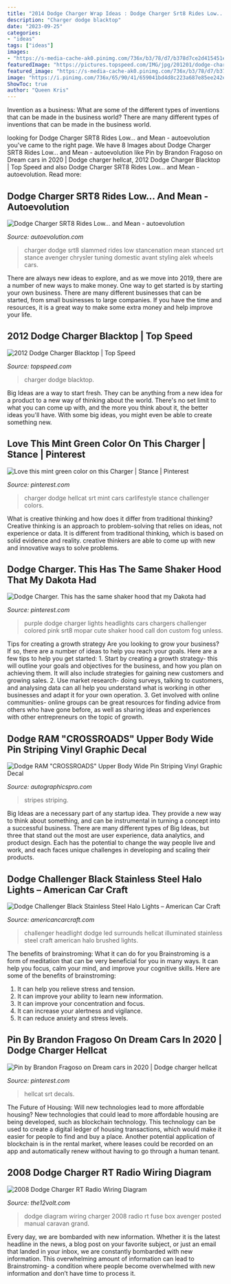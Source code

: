 ```yaml
---
title: "2014 Dodge Charger Wrap Ideas : Dodge Charger Srt8 Rides Low... And Mean"
description: "Charger dodge blacktop"
date: "2023-09-25"
categories:
- "ideas"
tags: ["ideas"]
images:
- "https://s-media-cache-ak0.pinimg.com/736x/b3/78/d7/b378d7ce2d415451ed6e7c89cec51a49.jpg"
featuredImage: "https://pictures.topspeed.com/IMG/jpg/201201/dodge-charger-blackt-2.jpg"
featured_image: "https://s-media-cache-ak0.pinimg.com/736x/b3/78/d7/b378d7ce2d415451ed6e7c89cec51a49.jpg"
image: "https://i.pinimg.com/736x/65/90/41/659041bd4d8c223a687e85ee242e8b4c--purple-things-dodge-chargers.jpg"
ShowToc: true
author: "Queen Kris"
---
```



Invention as a business: What are some of the different types of inventions that can be made in the business world?
There are many different types of inventions that can be made in the business world.

	

		
looking for Dodge Charger SRT8 Rides Low... and Mean - autoevolution you've came to the right page. We have 8 Images about Dodge Charger SRT8 Rides Low... and Mean - autoevolution like Pin by Brandon Fragoso on Dream cars in 2020 | Dodge charger hellcat, 2012 Dodge Charger Blacktop | Top Speed and also Dodge Charger SRT8 Rides Low... and Mean - autoevolution. Read more:
		
    
## Dodge Charger SRT8 Rides Low... And Mean - Autoevolution

<img loading=lazy src="http://s1.cdn.autoevolution.com/images/news/gallery/dodge-charger-srt8-rides-low-and-mean-photo-gallery_8.jpg" onerror="this.onerror=null;this.src='https://tse1.mm.bing.net/th?id=OIP.amyaRMzPSnwVbD13SBnssAHaDD&amp;pid=15.1';" alt="Dodge Charger SRT8 Rides Low... and Mean - autoevolution">

_Source: autoevolution.com_

>charger dodge srt8 slammed rides low stancenation mean stanced srt stance avenger chrysler tuning domestic avant styling alek wheels cars. 

	

There are always new ideas to explore, and as we move into 2019, there are a number of new ways to make money. One way to get started is by starting your own business. There are many different businesses that can be started, from small businesses to large companies. If you have the time and resources, it is a great way to make some extra money and help improve your life.

    
## 2012 Dodge Charger Blacktop | Top Speed

<img loading=lazy src="https://pictures.topspeed.com/IMG/jpg/201201/dodge-charger-blackt-2.jpg" onerror="this.onerror=null;this.src='https://tse2.mm.bing.net/th?id=OIP.ohljJbUPnFL16xO49p_XawHaFd&amp;pid=15.1';" alt="2012 Dodge Charger Blacktop | Top Speed">

_Source: topspeed.com_

>charger dodge blacktop. 

	

Big Ideas are a way to start fresh. They can be anything from a new idea for a product to a new way of thinking about the world. There's no set limit to what you can come up with, and the more you think about it, the better ideas you'll have. With some big ideas, you might even be able to create something new.

    
## Love This Mint Green Color On This Charger | Stance | Pinterest

<img loading=lazy src="https://s-media-cache-ak0.pinimg.com/736x/b3/78/d7/b378d7ce2d415451ed6e7c89cec51a49.jpg" onerror="this.onerror=null;this.src='https://tse2.mm.bing.net/th?id=OIP.S5fNqqMX-hXSGd6Z1tkcrgHaHV&amp;pid=15.1';" alt="Love this mint green color on this Charger | Stance | Pinterest">

_Source: pinterest.com_

>charger dodge hellcat srt mint cars carlifestyle stance challenger colors. 

	

What is creative thinking and how does it differ from traditional thinking?
Creative thinking is an approach to problem-solving that relies on ideas, not experience or data. It is different from traditional thinking, which is based on solid evidence and reality. creative thinkers are able to come up with new and innovative ways to solve problems.

    
## Dodge Charger. This Has The Same Shaker Hood That My Dakota Had

<img loading=lazy src="https://i.pinimg.com/736x/65/90/41/659041bd4d8c223a687e85ee242e8b4c--purple-things-dodge-chargers.jpg" onerror="this.onerror=null;this.src='https://tse3.mm.bing.net/th?id=OIP.teCb_hodztnl8Mauc4AOsgHaFP&amp;pid=15.1';" alt="Dodge Charger. This has the same shaker hood that my Dakota had">

_Source: pinterest.com_

>purple dodge charger lights headlights cars chargers challenger colored pink srt8 mopar cute shaker hood call don custom fog unless. 

	

Tips for creating a growth strategy
Are you looking to grow your business? If so, there are a number of ideas to help you reach your goals. Here are a few tips to help you get started: 1. Start by creating a growth strategy- this will outline your goals and objectives for the business, and how you plan on achieving them. It will also include strategies for gaining new customers and growing sales. 2. Use market research- doing surveys, talking to customers, and analysing data can all help you understand what is working in other businesses and adapt it for your own operation. 3. Get involved with online communities- online groups can be great resources for finding advice from others who have gone before, as well as sharing ideas and experiences with other entrepreneurs on the topic of growth. 
    
## Dodge RAM &quot;CROSSROADS&quot; Upper Body Wide Pin Striping Vinyl Graphic Decal

<img loading=lazy src="https://www.autographicspro.com/assets/images/crossroad_yellow_ram.jpg" onerror="this.onerror=null;this.src='https://tse3.mm.bing.net/th?id=OIP.5kwDLI47H_zT5Uzdxkk1vgHaDp&amp;pid=15.1';" alt="Dodge RAM &quot;CROSSROADS&quot; Upper Body Wide Pin Striping Vinyl Graphic Decal">

_Source: autographicspro.com_

>stripes striping. 

	

Big Ideas are a necessary part of any startup idea. They provide a new way to think about something, and can be instrumental in turning a concept into a successful business. There are many different types of Big Ideas, but three that stand out the most are user experience, data analytics, and product design. Each has the potential to change the way people live and work, and each faces unique challenges in developing and scaling their products.

    
## Dodge Challenger Black Stainless Steel Halo Lights – American Car Craft

<img loading=lazy src="https://cdn.shopify.com/s/files/1/0985/6994/products/2015-2018-dodge-challenger-led-headlight-surrounds-american-car-craft-507579.jpg?v=1552409407" onerror="this.onerror=null;this.src='https://tse4.mm.bing.net/th?id=OIP.HcMqlAUbuON-QI3kBmN7eAHaE8&amp;pid=15.1';" alt="Dodge Challenger Black Stainless Steel Halo Lights – American Car Craft">

_Source: americancarcraft.com_

>challenger headlight dodge led surrounds hellcat illuminated stainless steel craft american halo brushed lights. 

	

The benefits of brainstroming: What it can do for you
Brainstroming is a form of meditation that can be very beneficial for you in many ways. It can help you focus, calm your mind, and improve your cognitive skills. Here are some of the benefits of brainstroming: 
1. It can help you relieve stress and tension.
2. It can improve your ability to learn new information.
3. It can improve your concentration and focus. 
4. It can increase your alertness and vigilance. 
5. It can reduce anxiety and stress levels.

    
## Pin By Brandon Fragoso On Dream Cars In 2020 | Dodge Charger Hellcat

<img loading=lazy src="https://i.pinimg.com/736x/b5/80/6d/b5806d74e50ac914f66e8d5f08fb0c49.jpg" onerror="this.onerror=null;this.src='https://tse4.mm.bing.net/th?id=OIP.lq5eMq6PseSkN-b3TyZ0wQHaGP&amp;pid=15.1';" alt="Pin by Brandon Fragoso on Dream cars in 2020 | Dodge charger hellcat">

_Source: pinterest.com_

>hellcat srt decals. 

	

The Future of Housing: Will new technologies lead to more affordable housing?
New technologies that could lead to more affordable housing are being developed, such as blockchain technology. This technology can be used to create a digital ledger of housing transactions, which would make it easier for people to find and buy a place. Another potential application of blockchain is in the rental market, where leases could be recorded on an app and automatically renew without having to go through a human tenant.

    
## 2008 Dodge Charger RT Radio Wiring Diagram

<img loading=lazy src="https://www.the12volt.com/installbay/uploads/08_dodge_charger_rt_radio_wiring_diagram_3.png" onerror="this.onerror=null;this.src='https://tse2.mm.bing.net/th?id=OIP.9oBj1Ltr8kR6-RLEEVg5DAHaEC&amp;pid=15.1';" alt="2008 Dodge Charger RT Radio Wiring Diagram">

_Source: the12volt.com_

>dodge diagram wiring charger 2008 radio rt fuse box avenger posted manual caravan grand. 

	

Every day, we are bombarded with new information. Whether it is the latest headline in the news, a blog post on your favorite subject, or just an email that landed in your inbox, we are constantly bombarded with new information. This overwhelming amount of information can lead to Brainstroming- a condition where people become overwhelmed with new information and don’t have time to process it.

